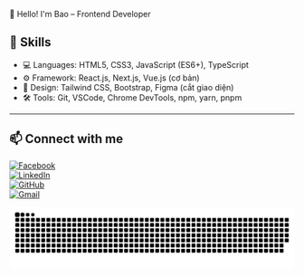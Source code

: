 👋 Hello! I'm Bao – Frontend Developer

## 🚀 Skills

- 💻 Languages: HTML5, CSS3, JavaScript (ES6+), TypeScript
- ⚙️ Framework: React.js, Next.js, Vue.js (cơ bản)
- 🎨 Design: Tailwind CSS, Bootstrap, Figma (cắt giao diện)
- 🛠️ Tools: Git, VSCode, Chrome DevTools, npm, yarn, pnpm

---

## 📫 Connect with me

[![Facebook](https://img.shields.io/badge/Facebook-1877F2?style=flat-square&logo=facebook&logoColor=white)](https://www.facebook.com/bao.huynh.276909)  
[![LinkedIn](https://img.shields.io/badge/LinkedIn-0A66C2?style=flat-square&logo=linkedin&logoColor=white)](www.linkedin.com/in/bao-bao-049551375)  
[![GitHub](https://img.shields.io/badge/GitHub-100000?style=flat-square&logo=github&logoColor=white)](ghttps://github.com/huynhbao123)  
[![Gmail](https://img.shields.io/badge/Gmail-D14836?style=flat-square&logo=gmail&logoColor=white)](mailto:baobbbb2@gmail.com)





<picture>
  <source media="(prefers-color-scheme: dark)" srcset="https://raw.githubusercontent.com/platane/platane/output/github-contribution-grid-snake-dark.svg">
  <source media="(prefers-color-scheme: light)" srcset="https://raw.githubusercontent.com/platane/platane/output/github-contribution-grid-snake.svg">
  <img alt="github contribution grid snake animation" src="https://raw.githubusercontent.com/platane/platane/output/github-contribution-grid-snake.svg">
</picture>


